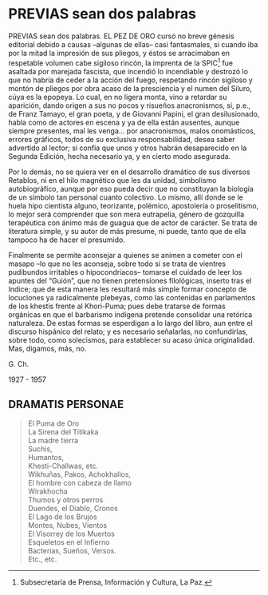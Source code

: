 # PREVIAS sean dos palabras

PREVIAS sean dos palabras. EL PEZ DE ORO cursó no breve génesis editorial
debido a causas –algunas de ellas– casi fantasmales, si
cuando iba por la mitad la impresión de sus pliegos, y éstos se
arracimaban en respetable volumen cabe sigiloso rincón, la imprenta de
la SPIC[^1] fue asaltada por marejada fascista, que incendió lo incendiable
y destrozó lo que no habría de ceder a la acción del fuego, respetando
rincón sigiloso y montón de pliegos por obra acaso de la presciencia y
el numen del Siluro, cúya es la epopeya. Lo cual, en no ligera monta,
vino a retardar su aparición, dando origen a sus no pocos y risueños
anacronismos, si, p.e., de Franz Tamayo, el gran poeta, y de Giovanni
Papini, el gran desilusionado, habla como de actores en escena y ya de
ella están ausentes, aunque siempre presentes, mal les venga... por
anacronismos, malos onomásticos, errores gráficos, todos de su
exclusiva responsabilidad, desea saber advertido al lector; si confía que
unos y otros habrán desaparecido en la Segunda Edición, hecha
necesario ya, y en cierto modo asegurada.

Por lo demás, no se quiera ver en el desarrollo dramático de sus
diversos Retablos, ni en el hilo magnético que les da unidad,
simbolismo autobiográfico, aunque por eso pueda decir que no
constituyan la biología de un símbolo tan personal cuanto colectivo. Lo
mismo, allí donde se le huela hipo cientista alguno, teorizante,
polémico, apostolería o proselitismo, lo mejor será comprender que
son mera eutrapelia, género de gozquilla terapéutica con ánimo más de
guagua que de actor de carácter. Se trata de literatura simple, y su autor
de más presume, ni puede, tanto que de ella tampoco ha de hacer el
presumido.

Finalmente se permite aconsejar a quienes se animen a cometer
con el masapo –lo que no les aconseja, sobre todo si se trata de
vientres pudibundos irritables o hipocondriacos– tomarse el cuidado
de leer los apuntes del “Guión”, que no tienen pretensiones filológicas,
inserto tras el Indice; que de esta manera les resultará más simple
formar concepto de locuciones ya radicalmente plebeyas, como las
contenidas en parlamentos de los khestis frente al Khori-Puma; pues
debe tratarse de formas orgánicas en que el barbarismo indígena
pretende consolidar una retórica naturaleza. De estas formas se
esperdigan a lo largo del libro, aun entre el discurso hispánico del
relato; y es necesario señalarlas, no confundirlas, sobre todo, como
solecismos, para establecer su acaso única originalidad. Mas, digamos,
más, no.

G. Ch.

1927 - 1957

## DRAMATIS PERSONAE

> El Puma de Oro \
> La Sirena del Titikaka \
> La madre tierra \
> Suchis, \
> Humantos, \
> Khesti-Challwas, etc. \
> Wikhuñas, Pakos, Achokhallos, \
> El hombre con cabeza de llamo \
> Wirakhocha \
> Thumos y otros perros \
> Duendes, el Diablo, Cronos \
> El Lago de los Brujos \
> Montes, Nubes, Vientos \
> El Visorrey de los Muertos \
> Esqueletos en el Infierno \
> Bacterias, Sueños, Versos. \
> Etc., etc.

[^1]: Subsecretaría de Prensa, Información y Cultura, La Paz.
